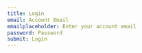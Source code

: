 ```yaml
---
title: Login
email: Account Email
emailplaceholder: Enter your account email
password: Password
submit: Login
---
```


